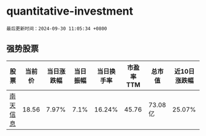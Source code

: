 # quantitative-investment

`最后更新时间：2024-09-30 11:05:34 +0800`

## 强势股票

|股票|当前价|当日涨跌幅|当日振幅|当日换手率|市盈率TTM|总市值|近10日涨跌幅|
|----|----|----|----|----|----|----|----|
|[南天信息](https://xueqiu.com/S/SZ000948)|18.56|7.97%|7.1%|16.24%|45.76|73.08亿|25.07%|
